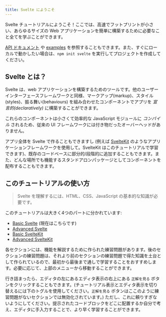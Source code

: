 ```yaml
---
title: Svelte にようこそ
---
```


Svelte チュートリアルにようこそ！ここでは、高速でフットプリントが小さい、あらゆるサイズの Web アプリケーションを簡単に構築するために必要なこと全てを学ぶことができます。

[API ドキュメント](https://svelte.jp/docs) や [examples](https://svelte.dev/examples) を参照することもできます。また、すぐにローカルで動かしたい場合は、`npm init svelte` を実行してプロジェクトを作成してください。

## Svelte とは？

Svelte は、web アプリケーションを構築するためのツールです。他のユーザーインターフェースフレームワークと同様、マークアップ(markup)、スタイル(styles)、振る舞い(behaviours) を組み合わせたコンポーネントでアプリを _宣言的(declaratively)_ に構築することができます。

これらのコンポーネントは小さくて効率的な JavaScript モジュールに _コンパイル_ されるため、従来の UI フレームワークには付き物だったオーバーヘッドがありません。

アプリ全体を Svelte で作ることもできますし (例えば [SvelteKit](https://kit.svelte.jp) のようなアプリケーションフレームワークを使用して。SvelteKit はこのチュートリアルで学習できます)、既存のコードベースに部分的/段階的に追加することもできます。また、どんな場所でも機能するスタンドアロンパッケージとしてコンポーネントを配布することもできます。

## このチュートリアルの使い方

> Svelte を理解するには、HTML、CSS、JavaScript の基本的な知識が必要です。

このチュートリアルは大きく4つのパートに分かれています:

- [Basic Svelte](/tutorial/welcome-to-svelte) (現在はこちらです)
- [Advanced Svelte](/tutorial/tweens)
- [Basic SvelteKit](/tutorial/introducing-sveltekit)
- [Advanced SvelteKit](/tutorial/optional-params)

各セクションには、機能を解説するために作られた練習問題があります。後のセクションの練習問題は、それより前のセクションの練習問題で得た知識を土台として作られているので、最初から最後まで通しで学習することをおすすめします。必要に応じて、上部のメニューから移動することができます。

行き詰まったら、<span class="desktop">エディタの左にある</span><span class="mobile">エディタ表示の右上にある</span> `正解を見る` ボタンをクリックすることもできます。(<span class="mobile">チュートリアル表示とエディタ表示を切り替えるには下のトグルを使用してください。</span>`正解を見る` ボタンはここのように練習問題がないセクションでは無効化されています。) ただし、これに頼りすぎないようにしてください。提示されたコードブロックをどこに配置するか自分で考え、エディタに手入力することで、より早く学習することができます。

